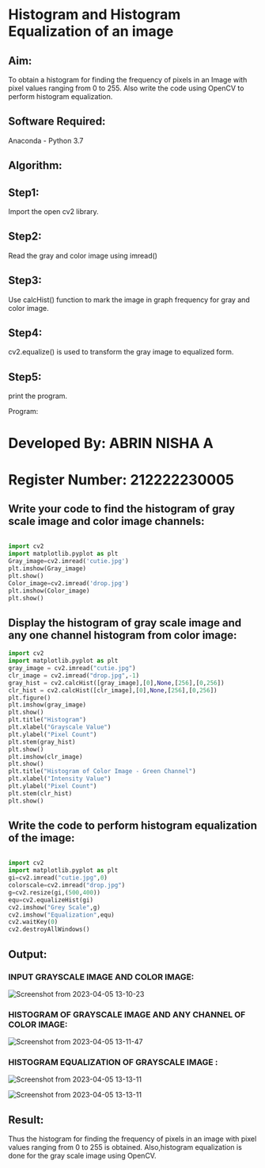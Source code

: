 # Histogram and Histogram Equalization of an image

## Aim:

To obtain a histogram for finding the frequency of pixels in an Image with pixel values ranging from 0 to 255. Also write the code using OpenCV to perform histogram equalization.

## Software Required:

Anaconda - Python 3.7

## Algorithm:

## Step1:

Import the open cv2 library.

## Step2:

Read the gray and color image using imread()

## Step3:

Use calcHist() function to mark the image in graph frequency for gray and color image.

## Step4:

cv2.equalize() is used to transform the gray image to equalized form.

## Step5:

print the program.

Program:

# Developed By: ABRIN NISHA A
# Register Number: 212222230005


## Write your code to find the histogram of gray scale image and color image channels:


```python

import cv2
import matplotlib.pyplot as plt
Gray_image=cv2.imread('cutie.jpg')
plt.imshow(Gray_image)
plt.show()
Color_image=cv2.imread('drop.jpg')
plt.imshow(Color_image)
plt.show()
```

## Display the histogram of gray scale image and any one channel histogram from color image:
```python
import cv2
import matplotlib.pyplot as plt
gray_image = cv2.imread("cutie.jpg")
clr_image = cv2.imread("drop.jpg",-1)
gray_hist = cv2.calcHist([gray_image],[0],None,[256],[0,256])
clr_hist = cv2.calcHist([clr_image],[0],None,[256],[0,256])
plt.figure()
plt.imshow(gray_image)
plt.show()
plt.title("Histogram")
plt.xlabel("Grayscale Value")
plt.ylabel("Pixel Count")
plt.stem(gray_hist)
plt.show()
plt.imshow(clr_image)
plt.show()
plt.title("Histogram of Color Image - Green Channel")
plt.xlabel("Intensity Value")
plt.ylabel("Pixel Count")
plt.stem(clr_hist)
plt.show()
```

## Write the code to perform histogram equalization of the image:
```python

import cv2
import matplotlib.pyplot as plt 
gi=cv2.imread("cutie.jpg",0)
colorscale=cv2.imread("drop.jpg")
g=cv2.resize(gi,(500,400))
equ=cv2.equalizeHist(gi)
cv2.imshow("Grey Scale",g)
cv2.imshow("Equalization",equ)
cv2.waitKey(0)
cv2.destroyAllWindows()
```

## Output:

### INPUT GRAYSCALE IMAGE AND COLOR IMAGE:

![Screenshot from 2023-04-05 13-10-23](https://user-images.githubusercontent.com/118889454/230014071-17ce2709-98f1-4881-a2f9-5955eee4e69e.png)

### HISTOGRAM OF GRAYSCALE IMAGE AND ANY CHANNEL OF COLOR IMAGE:

![Screenshot from 2023-04-05 13-11-47](https://user-images.githubusercontent.com/118889454/230014309-9cd3dfb2-dd32-4bde-a8b0-3913836c946f.png)


### HISTOGRAM  EQUALIZATION OF GRAYSCALE IMAGE :

![Screenshot from 2023-04-05 13-13-11](https://user-images.githubusercontent.com/118889454/230014715-cc5b5490-c96e-41eb-8607-c8be483b3087.png)

![Screenshot from 2023-04-05 13-13-11](https://user-images.githubusercontent.com/118889454/230014749-8dddd10a-d3a1-4738-9382-6bffa54810f0.png)


## Result: 

Thus the histogram for finding the frequency of pixels in an image with pixel values ranging from 0 to 255 is obtained. Also,histogram equalization is done for the gray scale image using OpenCV.
